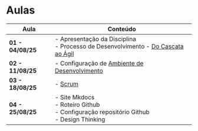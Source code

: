 # Aulas

**Aula** | **Conteúdo**
--- | --- 
**__01__ - 04/08/25** | - Apresentação da Disciplina <br> - Processo de Desenvolvimento  - [Do Cascata ao Ágil](../assets/Aulas/Do%20Cascata%20ao%20Ágil%20-%20Front-End.pdf)
**__02__ - 11/08/25** | - Configuração de [Ambiente de Desenvolvimento](https://liveestacio-my.sharepoint.com/:w:/g/personal/00661711722_professores_ibmec_edu_br/EU2fCcJwgTFLvWNyOSUtNWABnf7xw5XPoNRumYUMMtNMwA?e=bIE0li)
**__03__ - 18/08/25** | - [Scrum](../assets/Aulas/Mapa+do+Scrum+Framework+utilizado+nas+aulas.pdf)
**__04__ - 25/08/25** | - Site Mkdocs <br> - Roteiro Github <br> - Configuração repositório Github <br> - Design Thinking

<!--
| Aula          - | Conteúdo |
| ---- | -------- |
|__01__ - 04/08/25 -- | - Apresentação da Disciplina <br> - Processo de Desenvolvimento  - [Do Cascata ao Ágil](../assets/Aulas/Do%20Cascata%20ao%20Ágil%20-%20Front-End.pdf) |
|__02__ - 11/08/25  |  <br> - Configuração de [Ambiente de Desenvolvimento](https://liveestacio-my.sharepoint.com/:w:/g/personal/00661711722_professores_ibmec_edu_br/EU2fCcJwgTFLvWNyOSUtNWABnf7xw5XPoNRumYUMMtNMwA?e=bIE0li) |
|__03__ - 18/08/25   | - [Scrum](../assets/Aulas/Mapa+do+Scrum+Framework+utilizado+nas+aulas.pdf) |
|__04__ - 25/08/25 | - Site Mkdocs <br> - Roteiro Github <br> - Configuração repositório Github <br> - Design Thinking|

|__05__ - 17/03/25   | - Apresentação de Tema do Projeto <br> - Principais Funcionalidades do Projeto <br> - [User Stories](../assets/Aulas/Scrum.pdf)  |
|__06__ - 24/03/25   | - <img src="https://lh7-rt.googleusercontent.com/docsz/AD_4nXdKHyFoK-nwhwV0wwRXI8yPIinvwlJqDc4dLjmcGKo1S4U2vMBLySzhUF2DKYEAkdOtSZy-yRXzUHXmDpMNIwhGzKqtkjSDY68h2yPh_NyZ4L5WLAskMnE-Wy-6KamnHr5J2_oxgSet67dIvXUgWg?key=HMoLx71qiGBnt5NdK3Zc1bHf" style="height: 100px; width:200px;"/> <br> - [Brainstorm](../assets/Aulas/O%20processo%20de brainstorm.pdf) <br> - [Mapa Mental](../assets/Aulas/Mapa%20Mental.pdf) |
|__07__ - 31/03/25   | - Documento de Visão <br> - Protótipo de baixa fidelidade <br> - [Análise de Tarefas - AHT](../assets/Aulas/Análise%20de%20Tarefas.pdf) <br> - [Roteiro](https://jonh-carvalho.github.io/PFE_25.1_8001/_Disciplina/Roteiros/EpicsFeaturesUserStories/) |
|__08__ - 07/04/25   | AP1 |
|__09__ - 14/04/25   | [Avaliação de Interfaces](../assets/Aulas/Avaliação_de_Interfaces.pdf) <br> - [Introdução ao React](../assets/Aulas/Introducao-ao-Reactjs.pdf)|
|__10__ - 21/04/25   | Feriado |
|__11__ - 28/04/25   | React -Sprint II |
|__12__ - 05/05/25   | React - |
|__13__ - 12/05/25   | React - Sprint III - Site HTML/CSS |
|__14__ - 19/05/25   | React - |
|__15__ - 26/05/25   | React - Sprint IV - React/Componentes |
|__16__ - 02/06/25   | React |
|__17__ - 09/06/25   | React - Sprint V |
|__18__ - 16/06/25   | AP2 - Apresentação |
|__19__ - 23/06/25   | --- |
|__20__ - 30/06/25   | AS |
| __10__ - 10/10/24   |  | 
| __11__ - 17/10/24   | App React Vite - [Componentes](../_Disciplina/Roteiros/React/Componentes.md) |
-->